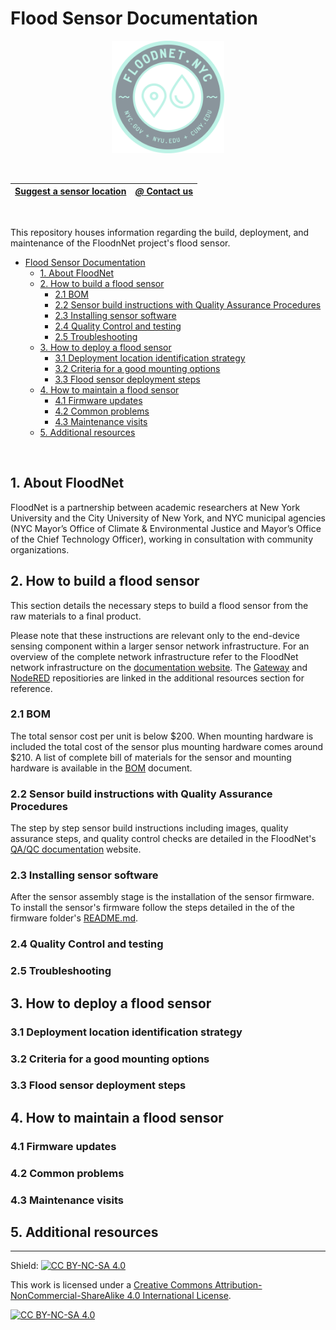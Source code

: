 # Flood Sensor Documentation
<p align="center">
    <a href="https://www.floodnet.nyc/">
        <img src="img/logo.png" height="180">
    </a>
</p>

<br>


| [Suggest a sensor location](https://docs.google.com/forms/d/e/1FAIpQLScIM4Nu0z6l5HO8uzl9k4RGRSzU549LakNMNijnjGAHodFg9w/viewform) | [_@_ Contact us](mailto:info@floodnet.nyc) |
| :----------: | :----------: |

<br>

This repository houses information regarding the build, deployment, and maintenance of the FloodnNet project's flood sensor.
<br>

- [Flood Sensor Documentation](#flood-sensor-documentation)
  - [1. About FloodNet](#1-about-floodnet)
  - [2. How to build a flood sensor](#2-how-to-build-a-flood-sensor)
    - [2.1 BOM](#21-bom)
    - [2.2 Sensor build instructions with Quality Assurance Procedures](#22-sensor-build-instructions-with-quality-assurance-procedures)
    - [2.3 Installing sensor software](#23-installing-sensor-software)
    - [2.4 Quality Control and testing](#24-quality-control-and-testing)
    - [2.5 Troubleshooting](#25-troubleshooting)
  - [3. How to deploy a flood sensor](#3-how-to-deploy-a-flood-sensor)
    - [3.1 Deployment location identification strategy](#31-deployment-location-identification-strategy)
    - [3.2 Criteria for a good mounting options](#32-criteria-for-a-good-mounting-options)
    - [3.3 Flood sensor deployment steps](#33-flood-sensor-deployment-steps)
  - [4. How to maintain a flood sensor](#4-how-to-maintain-a-flood-sensor)
    - [4.1 Firmware updates](#41-firmware-updates)
    - [4.2 Common problems](#42-common-problems)
    - [4.3 Maintenance visits](#43-maintenance-visits)
  - [5. Additional resources](#5-additional-resources)
<br>

## 1. About FloodNet
FloodNet is a partnership between academic researchers at New York University and the City University of New York, and NYC municipal agencies (NYC Mayor’s Office of Climate & Environmental Justice and Mayor’s Office of the Chief Technology Officer), working in consultation with community organizations.

## 2. How to build a flood sensor
This section details the necessary steps to build a flood sensor from the raw materials to a final product. 

Please note that these instructions are relevant only to the end-device sensing component within a larger sensor network infrastructure. For an overview of the complete network infrastructure refer to the FloodNet network infrastructure on the [documentation website](https://floodnet-nyc.github.io//real-time-data-pipeline/#31-data-flow-pipeline-overview). The [Gateway](https://github.com/floodnet-nyc/floodnet-gateway) and [NodeRED](https://github.com/floodnet-nyc/floodnet-nodered) repositiories are linked in the additional resources section for reference. 

### 2.1 BOM 
The total sensor cost per unit is below $200. When mounting hardware is included the total cost of the sensor plus mounting hardware comes around $210. A list of complete bill of materials for the sensor and mounting hardware is available in the [BOM](https://github.com/floodnet-nyc/flood-sensor/tree/main/hardware/BOM.md) document.


### 2.2 Sensor build instructions with Quality Assurance Procedures
The step by step sensor build instructions including images, quality assurance steps, and quality control checks are detailed in the FloodNet's [QA/QC documentation](https://floodnet-nyc.github.io//quality-management/sensor-assembly-qap/) website.


### 2.3 Installing sensor software
After the sensor assembly stage is the installation of the sensor firmware. To install the sensor's firmware follow the steps detailed in the of the firmware folder's [README.md](https://github.com/floodnet-nyc/flood-sensor/tree/main/firmware/readme.md). 

### 2.4 Quality Control and testing 


### 2.5 Troubleshooting

## 3. How to deploy a flood sensor

### 3.1 Deployment location identification strategy

### 3.2 Criteria for a good mounting options

### 3.3 Flood sensor deployment steps

## 4. How to maintain a flood sensor

### 4.1 Firmware updates

### 4.2 Common problems

### 4.3 Maintenance visits

## 5. Additional resources



------------------------------------------------------------------------------------------------------------------------
Shield: [![CC BY-NC-SA 4.0][cc-by-nc-sa-shield]][cc-by-nc-sa]

This work is licensed under a
[Creative Commons Attribution-NonCommercial-ShareAlike 4.0 International License][cc-by-nc-sa].

[![CC BY-NC-SA 4.0][cc-by-nc-sa-image]][cc-by-nc-sa]

[cc-by-nc-sa]: http://creativecommons.org/licenses/by-nc-sa/4.0/
[cc-by-nc-sa-image]: https://licensebuttons.net/l/by-nc-sa/4.0/88x31.png
[cc-by-nc-sa-shield]: https://img.shields.io/badge/License-CC%20BY--NC--SA%204.0-lightgrey.svg
